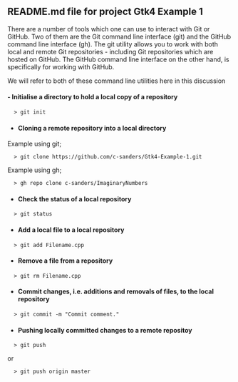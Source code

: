 ## README.md file for project Gtk4 Example 1


There are a number of tools which one can use to interact with Git or GitHub. Two of them
are the Git command line interface (git) and the GitHub command line interface (gh). The 
git utility allows you to work with both local and remote Git repositories - including Git
repositories which are hosted on GitHub. The GitHub command line interface on the other hand,
is specifically for working with GitHub.

We will refer to both of these command line utilities here in this discussion

#### - Initialise a directory to hold a local copy of a repository
```
  > git init
```

* #### Cloning a remote repository into a local directory

Example using git;
```
  > git clone https://github.com/c-sanders/Gtk4-Example-1.git
```

Example using gh;
```
  > gh repo clone c-sanders/ImaginaryNumbers
```

* #### Check the status of a local repository
```
  > git status
```

* #### Add a local file to a local repository
```
  > git add Filename.cpp
```

* #### Remove a file from a repository
```
  > git rm Filename.cpp
```

* #### Commit changes, i.e. additions and removals of files, to the local repository
```
  > git commit -m "Commit comment."
```

* #### Pushing locally committed changes to a remote repositoy
```
  > git push
```
or
```
  > git push origin master
```